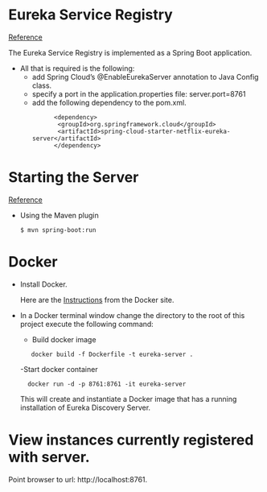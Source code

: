 # Eureka Service Registry
  [Reference](https://spring.io/guides/gs/service-registration-and-discovery/#initial)

  The Eureka Service Registry is implemented as a Spring Boot application.  
  - All that is required is the following:
    - add Spring Cloud’s @EnableEurekaServer annotation to Java Config class.
    - specify a port in the application.properties file: server.port=8761
    - add the following dependency to the pom.xml.
        ~~~
              <dependency>
               <groupId>org.springframework.cloud</groupId>
               <artifactId>spring-cloud-starter-netflix-eureka-server</artifactId>
              </dependency>
        ~~~
    
# Starting the Server

 [Reference](https://docs.spring.io/spring-boot/docs/current/reference/html/using-boot-running-your-application.html)
 
 - Using the Maven plugin
     ~~~
     $ mvn spring-boot:run
     ~~~

# Docker 

- Install Docker.

  Here are the [Instructions](https://docs.docker.com/docker-for-windows/install/#download-docker-for-windows) from the Docker site.


- In a Docker terminal window change the directory to the root of this project execute the following command:
  - Build docker image
  ~~~~
     docker build -f Dockerfile -t eureka-server .
  ~~~~
      
  -Start docker container
  ~~~~
    docker run -d -p 8761:8761 -it eureka-server
  ~~~~
  
  This will create and instantiate a Docker image that has a running installation of Eureka Discovery Server.
  

# View instances currently registered with server.

  Point browser to url: http://localhost:8761.
  